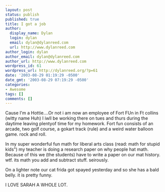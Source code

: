 ```yaml
---
layout: post
status: publish
published: true
title: I got a job
author:
  display_name: Dylan
  login: dylan
  email: dylan@dylanreed.com
  url: http://www.dylanreed.com
author_login: dylan
author_email: dylan@dylanreed.com
author_url: http://www.dylanreed.com
wordpress_id: 61
wordpress_url: http://dylanreed.org/?p=61
date: '2003-08-29 01:19:29 -0500'
date_gmt: '2003-08-29 07:19:29 -0500'
categories:
- Awesome
tags: []
comments: []
---
```

<p>Cause I'm a Hottie....Or not i am now an employee of Fort FUn in Ft collins (witty name Huh) I iwll be working there on tues and thurs during the daytime leaving plentyof time for my homework. Fort fun consists of an arcade, two golf course, a gokart track (rule) and a weird water balloon game. rock and roll.</p>
<p>In my super wonderful fun math for liberal arts class (read: math for stupid kids") my teacher is doing a research paper on why people hat math. Because of this we (the students) have to write a paper on our mat history. wtf. its math you add and subtract stuff. seirously.</p>
<p>On a lighter note our cat frida got spayed yesterday and so she has a bald belly. it is pretty funny.</p>
<p>I LOVE SARAH A WHOLE LOT.</p>
